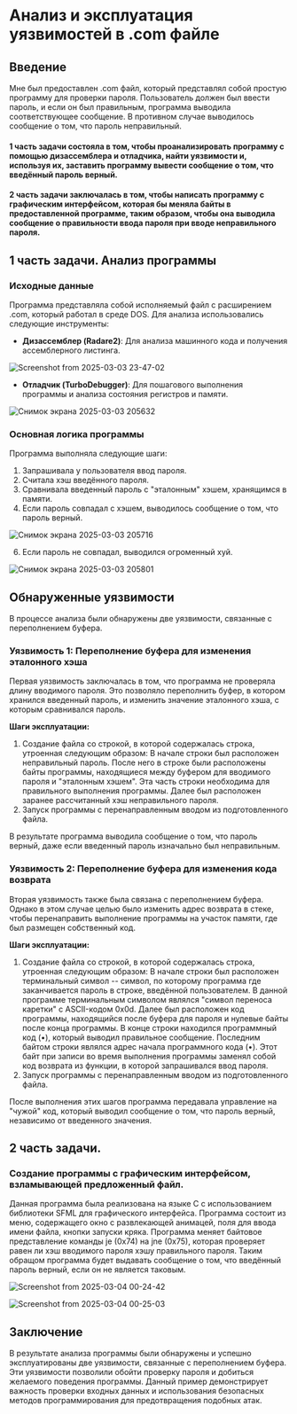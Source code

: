 # Анализ и эксплуатация уязвимостей в .com файле

## Введение

Мне был предоставлен .com файл, который представлял собой простую программу для проверки пароля. Пользователь должен был ввести пароль, и если он был правильным, программа выводила соответствующее сообщение. В противном случае выводилось сообщение о том, что пароль неправильный.
#### 1 часть задачи состояла в том, чтобы проанализировать программу с помощью дизассемблера и отладчика, найти уязвимости и, используя их, заставить программу вывести сообщение о том, что введённый пароль верный.
#### 2 часть задачи заключалась в том, чтобы написать программу с графическим интерфейсом, которая бы меняла байты в предоставленной программе, таким образом, чтобы она выводила сообщение о правильности ввода пароля при вводе неправильного пароля.

## 1 часть задачи. Анализ программы

### Исходные данные

Программа представляла собой исполняемый файл с расширением .com, который работал в среде DOS. Для анализа использовались следующие инструменты:

- **Дизассемблер (Radare2)**: Для анализа машинного кода и получения ассемблерного листинга.


![Screenshot from 2025-03-03 23-47-02](https://github.com/user-attachments/assets/226a4fa8-d49c-43fc-81c1-e7e57dbafe5d)


- **Отладчик (TurboDebugger)**: Для пошагового выполнения программы и анализа состояния регистров и памяти.


![Снимок экрана 2025-03-03 205632](https://github.com/user-attachments/assets/33aaa6ca-a1c1-4463-aa2e-831d7353e0ec)


### Основная логика программы

Программа выполняла следующие шаги:

1. Запрашивала у пользователя ввод пароля.
2. Считала хэш введённого пароля.
3. Сравнивала введенный пароль с "эталонным" хэшем, хранящимся в памяти.
4. Если пароль совпадал с хэшем, выводилось сообщение о том, что пароль верный.


![Снимок экрана 2025-03-03 205716](https://github.com/user-attachments/assets/02671373-693a-4b04-85fd-dee3e6b116dd)


6. Если пароль не совпадал, выводился огроменный хуй.


![Снимок экрана 2025-03-03 205801](https://github.com/user-attachments/assets/ed52ebf0-1d0a-4d66-86a1-cceef9a76aa9)


## Обнаруженные уязвимости

В процессе анализа были обнаружены две уязвимости, связанные с переполнением буфера.

### Уязвимость 1: Переполнение буфера для изменения эталонного хэша

Первая уязвимость заключалась в том, что программа не проверяла длину вводимого пароля. Это позволяло переполнить буфер, в котором хранился введенный пароль, и изменить значение эталонного хэша, с которым сравнивался пароль.

**Шаги эксплуатации:**


1. Создание файла со строкой, в которой содержалась строка, утроенная следующим образом: В начале строки был расположен неправильный пароль. После него в строке были расположены байты программы, находящиеся между буфером для вводимого пароля и "эталонным хэшем". Эта часть строки необходима для правильного выполнения программы. Далее был расположен заранее рассчитанный хэш неправильного пароля.
2. Запуск программы с перенаправленным вводом из подготовленного файла.

В результате программа выводила сообщение о том, что пароль верный, даже если введенный пароль изначально был неправильным.

### Уязвимость 2: Переполнение буфера для изменения кода возврата

Вторая уязвимость также была связана с переполнением буфера. Однако в этом случае целью было изменить адрес возврата в стеке, чтобы перенаправить выполнение программы на участок памяти, где был размещен собственный код.

**Шаги эксплуатации:**

1. Создание файла со строкой, в которой содержалась строка, утроенная следующим образом: В начале строки был расположен терминальный символ -- символ, по которому программа где заканчивается пароль в строке, введённой пользователем. В данной программе терминальным символом являлся "символ переноса каретки" с ASCII-кодом 0x0d. Далее был расположен код программы, находящийся после буфера для пароля и нулевые байты после конца программы. В конце строки находился программный код (•), который выводил правильное сообщение. Последним байтом строки являлся адрес начала программного кода (•). Этот байт при записи во время выполнения программы заменял собой код возврата из функции, в которой запрашивался ввод пароля.
2. Запуск программы с перенаправленным вводом из подготовленного файла.

После выполнения этих шагов программа передавала управление на "чужой" код, который выводил сообщение о том, что пароль верный, независимо от введенного значения.

## 2 часть задачи.

### Создание программы с графическим интерфейсом, взламывающей предложенный файл.

Данная программа была реализована на языке С с использованием библиотеки SFML для графического интерфейса.
Программа состоит из меню, содержащего окно с развлекающей анимацей, поля для ввода имени файла, кнопки запуски кряка.
Программа меняет байтовое представление команды je (0x74) на jne (0x75), которая проверяет равен ли хэш вводимого пароля хэшу правильного пароля. Таким обращом программа будет выдавать сообщение о том, что введённый пароль верный, если он не является таковым.


![Screenshot from 2025-03-04 00-24-42](https://github.com/user-attachments/assets/c386016e-5af5-4f55-b396-618c40f9c5d7)


![Screenshot from 2025-03-04 00-25-03](https://github.com/user-attachments/assets/155785c6-f12a-4a53-b8fa-3284593cd4ce)


## Заключение

В результате анализа программы были обнаружены и успешно эксплуатированы две уязвимости, связанные с переполнением буфера. Эти уязвимости позволили обойти проверку пароля и добиться желаемого поведения программы. Данный пример демонстрирует важность проверки входных данных и использования безопасных методов программирования для предотвращения подобных атак.

